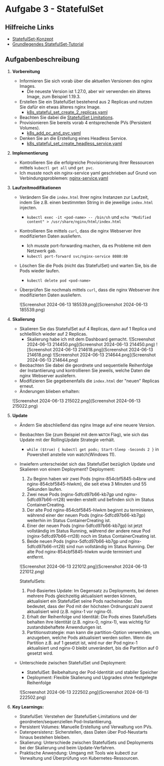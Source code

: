 # Aufgabe 3 - StatefulSet

## Hilfreiche Links
- [StatefulSet-Konzept](https://kubernetes.io/docs/concepts/workloads/controllers/statefulset/)
- [Grundlegendes StatefulSet-Tutorial](https://kubernetes.io/docs/tutorials/stateful-application/basic-stateful-set/)

## Aufgabenbeschreibung

1. **Vorbereitung**
    - Informieren Sie sich vorab über die aktuellen Versionen des nginx Images.
        - Die neueste Version ist 1.27.0, aber wir verwenden ein älteres Image, zum Beispiel 1.19.3.
    - Erstellen Sie ein StatefulSet bestehend aus 2 Replicas und nutzen Sie dafür ein etwas älteres nginx Image.
        - [k8s_stateful_set_create_2_replicas.yaml](k8s_stateful_set_create_2_replicas.yaml)
    - Beachten Sie dabei die [StatefulSet Limitations](https://kubernetes.io/docs/concepts/workloads/controllers/statefulset/#limitations).
    - Provisionieren Sie bereits vorab 4 entsprechende PVs (Persistent Volumes).
        - [k8s_add_pc_and_pvc.yaml](k8s_add_pc_and_pvc.yaml)
    - Denken Sie an die Erstellung eines Headless Service.
        - [k8s_stateful_set_create_headless_service.yaml](k8s_stateful_set_create_headless_service.yaml)

2. **Implementierung**
    - Kontrollieren Sie die erfolgreiche Provisionierung Ihrer Ressourcen mittels `kubectl get all` und `get pvc`.
    - Ich musste noch ein nginx-service yaml geschrieben auf Grund von Verbindungsproblemen: [nginx-service.yaml](nginx-service.yaml)

3. **Laufzeitmodifikationen**
    - Verändern Sie die `index.html` Ihrer nginx Instanzen zur Laufzeit, indem Sie z.B. einen bestimmten String in die jeweilige `index.html` injecten.
        - `kubectl exec -it <pod-name> -- /bin/sh` und `echo "Modified content" > /usr/share/nginx/html/index.html`
    - Kontrollieren Sie mittels `curl`, dass die nginx Webserver ihre modifizierten Daten ausliefern.
        - Ich musste port-forwarding machen, da es Probleme mit dem Netzwerk gab.
        - `kubectl port-forward svc/nginx-service 8080:80`
    - Löschen Sie die Pods (nicht das StatefulSet) und warten Sie, bis die Pods wieder laufen.
        - `kubectl delete pod <pod-name>`
    - Überprüfen Sie nochmals mittels `curl`, dass die nginx Webserver ihre modifizierten Daten ausliefern.
    
        ![Screenshot 2024-06-13 185539.png](Screenshot 2024-06-13 185539.png)

4. **Skalierung**
    - Skalieren Sie das StatefulSet auf 4 Replicas, dann auf 1 Replica und schließlich wieder auf 2 Replicas.
        - Skalierung habe ich mit dem Dashboard gemacht.
        ![Screenshot 2024-06-13 214450.png](Screenshot 2024-06-13 214450.png)
        ![Screenshot 2024-06-13 214618.png](Screenshot 2024-06-13 214618.png)
        ![Screenshot 2024-06-13 214644.png](Screenshot 2024-06-13 214644.png)
    - Beobachten Sie dabei die geordnete und sequentielle Reihenfolge der Instantiierung und kontrollieren Sie jeweils, welche Daten die nginx Webserver ausliefern.
    - Modifizieren Sie gegebenenfalls die `index.html` der "neuen" Replicas erneut.
    - Änderungen blieben erhalten:
    
    ![Screenshot 2024-06-13 215022.png](Screenshot 2024-06-13 215022.png)

5. **Update**
    - Ändern Sie abschließend das nginx Image auf eine neuere Version.
    - Beobachten Sie (zum Beispiel mit dem `WATCH` Flag), wie sich das Update mit der RollingUpdate Strategie verhält.
        - `while ($true) { kubectl get pods; Start-Sleep -Seconds 2 }` in Powershell anstelle von watch(Windows 11).
    - Inwiefern unterscheidet sich das StatefulSet bezüglich Update und Skalieren von einem Deployment?
        Deployment:
        1. Zu Beginn haben wir zwei Pods (nginx-854cbf5845-b4brw und nginx-854cbf5845-hlwkm), die seit etwa 3 Minuten und 55 Sekunden laufen.
        2. Zwei neue Pods (nginx-5dfcd97b66-kb7gp und nginx-5dfcd97b66-rrt28) werden erstellt und befinden sich im Status ContainerCreating.
        3. Der alte Pod nginx-854cbf5845-hlwkm beginnt zu terminieren, während einer der neuen Pods (nginx-5dfcd97b66-kb7gp) weiterhin im Status ContainerCreating ist.
        4. Einer der neuen Pods (nginx-5dfcd97b66-kb7gp) ist jetzt vollständig im Status Running, während der andere neue Pod (nginx-5dfcd97b66-rrt28) noch im Status ContainerCreating ist.
        5. Beide neuen Pods (nginx-5dfcd97b66-kb7gp und nginx-5dfcd97b66-rrt28) sind nun vollständig im Status Running. Der alte Pod nginx-854cbf5845-hlwkm wurde terminiert und entfernt.

        ![Screenshot 2024-06-13 221012.png](Screenshot 2024-06-13 221012.png)

        StatefulSets:
        1. Pod-Basiertes Update: Im Gegensatz zu Deployments, bei denen mehrere Pods gleichzeitig aktualisiert werden können, aktualisiert ein StatefulSet seine Pods nacheinander. Das bedeutet, dass der Pod mit der höchsten Ordnungszahl zuerst aktualisiert wird (z.B. nginx-1 vor nginx-0).
        2. Erhalt der Reihenfolge und Identität: Die Pods eines StatefulSets behalten ihre Identität (z.B. nginx-0, nginx-1), was wichtig für zustandsbehaftete Anwendungen ist.
        3. Partitionsstrategie: man kann die partition-Option verwenden, um anzugeben, welche Pods aktualisiert werden sollen. Wenn die Partition z.B. auf 1 gesetzt ist, wird nur der Pod nginx-1 aktualisiert und nginx-0 bleibt unverändert, bis die Partition auf 0 gesetzt wird.

    - Unterschiede zwischen StatefulSet und Deployment:
        - StatefulSet: Beibehaltung der Pod-Identität und stabiler Speicher
        - Deployment: Flexible Skalierung und Upgrades ohne festgelegte Reihenfolge

        ![Screenshot 2024-06-13 222502.png](Screenshot 2024-06-13 222502.png)

6. **Key Learnings:**
    - StatefulSet: Verstehen der StatefulSet-Limitations und der geordneten/sequenziellen Pod-Instantiierung.
    - Persistent Volumes: Manuelle Erstellung und Verwaltung von PVs.
    - Datenpersistenz: Sicherstellen, dass Daten über Pod-Neustarts hinaus bestehen bleiben.
    - Skalierung: Unterschiede zwischen StatefulSets und Deployments bei der Skalierung und beim Update-Verfahren.
    - Praktische Anwendung: Umgang mit Tools wie kubectl zur Verwaltung und Überprüfung von Kubernetes-Ressourcen.